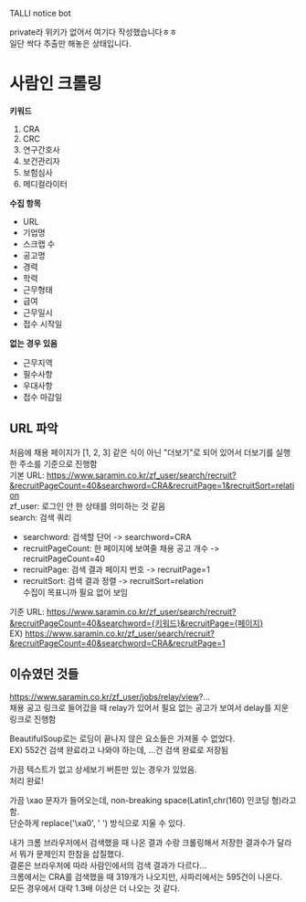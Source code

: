 TALLI notice bot

private라 위키가 없어서 여기다 작성했습니다ㅎㅎ  
일단 싹다 추출만 해놓은 상태입니다.  

# 사람인 크롤링  
**키워드**  
1. CRA  
2. CRC  
3. 연구간호사  
4. 보건관리자  
5. 보험심사  
6. 메디컬라이터  

**수집 항목**   
- URL  
- 기업명  
- 스크랩 수   
- 공고명  
- 경력  
- 학력  
- 근무형태  
- 급여  
- 근무일시  
- 접수 시작일  

**없는 경우 있음**   
- 근무지역  
- 필수사항  
- 우대사항  
- 접수 마감일

## URL 파악  
처음에 채용 페이지가 [1, 2, 3] 같은 식이 아닌 "더보기"로 되어 있어서   더보기를 실행한 주소를 기준으로 진행함  
기본 URL: https://www.saramin.co.kr/zf_user/search/recruit?&recruitPageCount=40&searchword=CRA&recruitPage=1&recruitSort=relation  
zf_user: 로그인 안 한 상태를 의미하는 것 같음  
search: 검색 쿼리  
* searchword: 검색할 단어 -> searchword=CRA  
* recruitPageCount: 한 페이지에 보여줄 채용 공고 개수 ->  recruitPageCount=40  
* recruitPage: 검색 결과 페이지 번호 -> recruitPage=1  
* recruitSort: 검색 결과 정렬 -> recruitSort=relation  
수집이 목표니까 필요 없어 보임  

기준 URL: https://www.saramin.co.kr/zf_user/search/recruit?&recruitPageCount=40&searchword={키워드}&recruitPage={페이지}  
EX) https://www.saramin.co.kr/zf_user/search/recruit?&recruitPageCount=40&searchword=CRA&recruitPage=1  

## 이슈였던 것들 
https://www.saramin.co.kr/zf_user/jobs/relay/view?...  
채용 공고 링크로 들어갔을 때 relay가 있어서 필요 없는 공고가 보여서 delay를 지운 링크로 진행함  

BeautifulSoup로는 로딩이 끝나지 않은 요소들은 가져올 수 없었다.  
EX) 552건 검색 완료라고 나와야 하는데, ...건 검색 완료로 저장됨  

가끔 텍스트가 없고 상세보기 버튼만 있는 경우가 있었음.  
처리 완료!  

가끔 \xao 문자가 들어오는데, non-breaking space(Latin1,chr(160) 인코딩 형)라고 함.  
단순하게 replace('\\xa0', ' ') 방식으로 지울 수 있다.  

내가 크롬 브라우저에서 검색했을 때 나온 결과 수랑 크롤링해서 저장한 결과수가 달라서 뭐가 문제인지 한참을 삽질했다.  
결론은 브라우저에 따라 사람인에서의 검색 결과가 다르다...  
크롬에서는 CRA를 검색했을 때 319개가 나오지만, 사파리에서는 595건이 나온다.  
모든 경우에서 대락 1.3배 이상은 더 나오는 것 같다.  